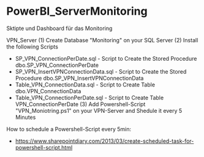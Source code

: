 # PowerBI_ServerMonitoring
Sktipte und Dashboard für das Monitoring

VPN_Server
(1) Create Database "Monitoring" on your SQL Server
(2) Install the following Scripts
* SP_VPN_ConnectionPerDate.sql - Script to Create the Stored Procedure dbo.SP_VPN_ConnectionPerDate
* SP_VPN_InsertVPNConnectionData.sql - Script to Create the Stored Procedure dbo.SP_VPN_InsertVPNConnectionData
* Table_VPN_ConnectionData.sql - Script to Create Table dbo.VPN_ConnectionData
* Table_VPN_ConnectionPerDate.sql - Script to Create Table VPN_ConnectionPerDate
(3) Add Powershell-Script "VPN_Moniotring.ps1" on your VPN-Server and Shedule it every 5 Minutes

How to schedule a Powershell-Script every 5min:
* https://www.sharepointdiary.com/2013/03/create-scheduled-task-for-powershell-script.html
